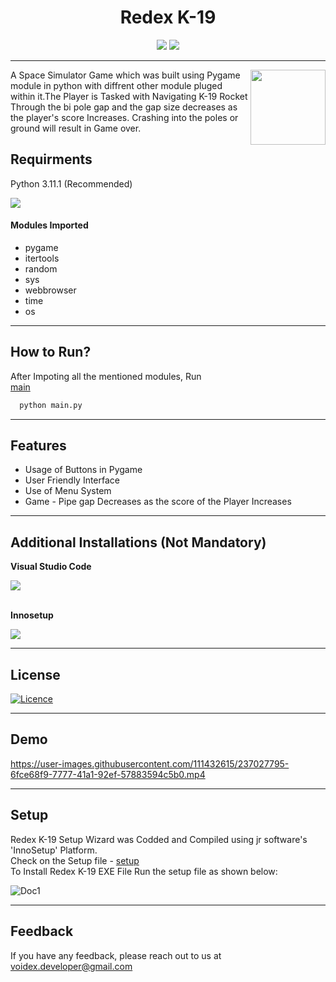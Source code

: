 <h1 align='center'>Redex K-19</h1>

<div align='center'>
       <a><img src="https://img.shields.io/badge/python-3670A0?style=for-the-badge&logo=python&logoColor=ffdd54" /></a>
        <a><img src="https://img.shields.io/badge/Pygame-00A300?style=for-the-badge&logo=python&logoColor=ffdd54" /></a>
</div>

--------------------------

<img src="https://user-images.githubusercontent.com/111432615/237061190-30c3cd9d-ab51-4f85-bffc-7d810b88b52d.png" align="right" height="120px" width="120px">
<p text-align="left">A Space Simulator Game which was built using Pygame module in python with diffrent other module pluged within it.The Player is Tasked with Navigating K-19 Rocket Through the bi pole gap and the gap size decreases as the player's score Increases. Crashing into the poles or ground will result in Game over.</p>


## Requirments
Python 3.11.1 (Recommended) 

<a href="https://www.python.org/downloads/" alt="3.11.1">
        <img src="https://img.shields.io/badge/python-3670A0?style=for-the-badge&logo=python&logoColor=ffdd54" /></a>
  
<h4>Modules Imported</h4>

- pygame
- itertools
- random
- sys
- webbrowser
- time
- os
--------------------------
## How to Run?

After Impoting all the mentioned modules, Run<br>
[main](main.py)
```bash
  python main.py
```
-------------------------
## Features

- Usage of Buttons in Pygame
- User Friendly Interface
- Use of Menu System
- Game - Pipe gap Decreases as the score of the Player Increases
---------------------------
## Additional Installations (Not Mandatory)

**Visual Studio Code**  

<a href="https://code.visualstudio.com/" alt="VS Code">
        <img src="https://img.shields.io/badge/Visual%20Studio%20Code-0078d7.svg?style=for-the-badge&logo=visual-studio-code&logoColor=white" /></a><br>
<br> 

**Innosetup**      

<a href="https://jrsoftware.org/isinfo.php" alt="Innosetup">
        <img src="https://img.shields.io/badge/InnoSetup-000080?style=for-the-badge" /></a>
        
----------------------------
## License

[![Licence](https://img.shields.io/github/license/Ileriayo/markdown-badges?style=for-the-badge)](./LICENSE)

----------------------------

## Demo

https://user-images.githubusercontent.com/111432615/237027795-6fce68f9-7777-41a1-92ef-57883594c5b0.mp4

------------------------------
## Setup

Redex K-19 Setup Wizard was Codded and Compiled using jr software's 'InnoSetup' Platform.<br>
Check on the Setup file - [setup](Setup.iss) <br>
To Install Redex K-19 EXE File Run the setup file as shown below:

![Doc1](https://github.com/k-arthik-r/Redex_K-19/assets/111432615/cb3f7a23-bf8a-4a86-b09e-528b90633618)

---------------------------
## Feedback
If you have any feedback, please reach out to us at voidex.developer@gmail.com

